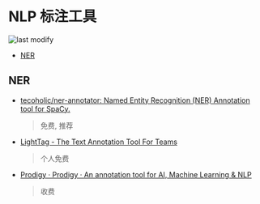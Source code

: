 NLP 标注工具
===
<!--START_SECTION:badge-->

![last modify](https://img.shields.io/static/v1?label=last%20modify&message=2022-12-13%2000%3A44%3A54&color=yellowgreen&style=flat-square)

<!--END_SECTION:badge-->
<!--info
top: false
hidden: false
-->

<!-- TOC -->
- [NER](#ner)
<!-- TOC -->


## NER
- [tecoholic/ner-annotator: Named Entity Recognition (NER) Annotation tool for SpaCy.](https://github.com/tecoholic/ner-annotator)
    > 免费, 推荐
- [LightTag - The Text Annotation Tool For Teams](https://www.lighttag.io/)
    > 个人免费
- [Prodigy · Prodigy · An annotation tool for AI, Machine Learning & NLP](https://prodi.gy/)
    > 收费